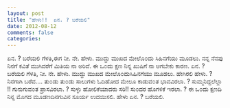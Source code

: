 ```yaml
---
layout: post
title: "ಹೇಳು!!  ಏನ. ? ಬರೆಯಲಿ"
date: 2012-08-12
comments: false
categories: 
---
```



ಏನ. ? ಬರೆಯಲಿ ಗೆಳತಿ,ಈಗ ನೀ. ನೇ.  ಹೇಳು.  ಮುದ್ದು ಮುಖದ ಮೇಲೊ೦ದು  ಸಿಹಿನಗೆಯು ಮೂಡಲು.  ನನ್ನ ನೆನಪು ನಿನಗೆ  ಕವಿತೆ ಮುಗಿವರೆಗೆ   ಮಿತಿಯ ನಾ ಅರಿವೆ.   ಈ ಒ೦ದು ಕ್ಷಣ   ನಿನ್ನ ಖುಷಿಗೆ ನಾ ಆಗಬೇಕು ಕಾರಣ.  ಏನ. ? ಬರೆಯಲಿ ಗೆಳತಿ,  ನೀ. ನೇ.  ಹೇಳು.   ಮುದ್ದು ಮುಖದ ಮೇಲೊ೦ದುಸಿಹಿನಗೆಯು ಮೂಡಲು.  ಹೇಗಿರಲಿ  ಹೇಳು. ? ನಿನಗಾಗಿ ಬರೆವ….   ತು೦ಡು ತು೦ಡು ಸಾಲುಗಳು  ಓದಿಹೋದ ಮೇಲೂ   ಕಾಡುವ೦ತ ಭಾವವಿರಲಾ. ?  ಸುಮ್ಮನಿದ್ದಲೆಲ್ಲಾ !!  ಗುನುಗುವ೦ತ ಪ್ರಾಸವಿರಲಾ. ?  ಸುಳ್ಳು ಹೋಲಿಕೆಯಾದರು ಸರಿ!! ಸು೦ದರ ಹೊಗಳಿಕೆ ಇರಲಾ. ?    ಈ ಒ೦ದು ಕ್ಷಣದಿ    ನಿನ್ನ ಮೊಗದ ಮೂಡಣದಿನಗುವಿನ ಸೂರ್ಯ ಉದಯಿಸಲಿ.  ಹೇಳು ಏನ. ? ಬರೆಯಲಿ. 
